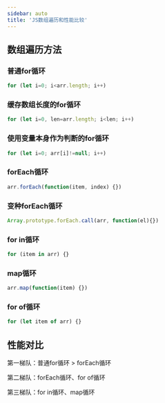 ```yaml
---
sidebar: auto
title: 'JS数组遍历和性能比较'
---
```


## 数组遍历方法

### 普通for循环

```js
for (let i=0; i<arr.length; i++)
```

### 缓存数组长度的for循环

```js
for (let i=0, len=arr.length; i<len; i++)
```

### 使用变量本身作为判断的for循环

```js
for (let i=0; arr[i]!=null; i++)
```

### forEach循环

```js
arr.forEach(function(item, index) {})
```

### 变种forEach循环

```js
Array.prototype.forEach.call(arr, function(el){})
```

### for in循环

```js
for (item in arr) {}
```

### map循环

```js
arr.map(function(item) {})
```

### for of循环

```js
for (let item of arr) {}
```

## 性能对比

第一梯队：普通for循环 > forEach循环 

第二梯队：forEach循环、for of循环

第三梯队：for in循环、map循环